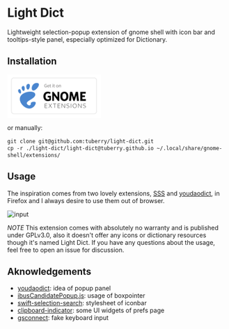 # Light Dict
Lightweight selection-popup extension of gnome shell with icon bar and tooltips-style panel, especially optimized for Dictionary.

## Installation
[<img src="https://raw.githubusercontent.com/andyholmes/gnome-shell-extensions-badge/master/get-it-on-ego.svg?sanitize=true" alt="Get it on GNOME Extensions" height="100" align="middle">][EGO]

or manually:
```
git clone git@github.com:tuberry/light-dict.git
cp -r ./light-dict/light-dict@tuberry.github.io ~/.local/share/gnome-shell/extensions/
```

## Usage

The inspiration comes from two lovely extensions, [SSS](https://github.com/CanisLupus/swift-selection-search) and [youdaodict](https://github.com/HalfdogStudio/youdaodict), in Firefox and I always desire to use them out of browser.

![input](https://user-images.githubusercontent.com/17917040/79354840-82285480-7f6f-11ea-9755-9d78caa215d8.gif)

*NOTE* This extension comes with absolutely no warranty and is published under GPLv3.0, also it doesn't offer any icons or dictionary resources though it's named Light Dict. If you have any questions about the usage, feel free to open an issue for discussion.

## Aknowledgements
* [youdaodict](https://github.com/HalfdogStudio/youdaodict): idea of popup panel
* [ibusCandidatePopup.js](https://gitlab.gnome.org/GNOME/gnome-shell/-/blob/master/js/ui/ibusCandidatePopup.js): usage of boxpointer
* [swift-selection-search](https://github.com/CanisLupus/swift-selection-search): stylesheet of iconbar
* [clipboard-indicator](https://github.com/Tudmotu/gnome-shell-extension-clipboard-indicator): some UI widgets of prefs page
* [gsconnect](https://github.com/andyholmes/gnome-shell-extension-gsconnect): fake keyboard input

[EGO]:https://extensions.gnome.org/extension/2959/light-dict/
